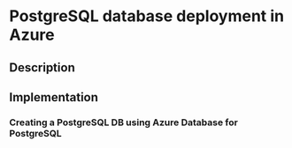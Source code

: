 # PostgreSQL database deployment in Azure

## Description

## Implementation
### Creating a PostgreSQL DB using Azure Database for PostgreSQL
